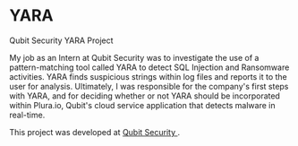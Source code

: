 # YARA
Qubit Security YARA Project

My job as an Intern at Qubit Security was to investigate the use of a pattern-matching tool called YARA to detect SQL Injection and Ransomware activities. YARA finds suspicious strings within log files and reports it to the user for analysis. 
Ultimately, I was responsible for the company's first steps with YARA, and for deciding whether or not YARA should be incorporated within Plura.io, Qubit's cloud service application that detects malware in real-time.

This project was developed at <a href="http://en.qubitsec.com/"> Qubit Security </a>.
